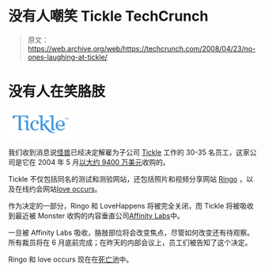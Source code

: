 # 没有人嘲笑 Tickle TechCrunch

> 原文：<https://web.archive.org/web/https://techcrunch.com/2008/04/23/no-ones-laughing-at-tickle/>

# 没有人在笑胳肢

[![](img/14fd365201d5c65e39ff2a9c1605f14b.png)](https://web.archive.org/web/20230206195408/http://www.tickle.com/)

我们收到消息说[怪兽](https://web.archive.org/web/20230206195408/http://www.monster.com/)已经决定解雇为子公司 [Tickle](https://web.archive.org/web/20230206195408/http://www.tickle.com/) 工作的 30-35 名员工，这家公司是它在 2004 年 5 月[以大约 9400 万美元](https://web.archive.org/web/20230206195408/http://web.tickle.com/press/newshighlight005-2004-05-24.jsp)收购的。

Tickle 不仅包括同名的测试和测验网站，还包括照片和视频分享网站 [Ringo](https://web.archive.org/web/20230206195408/http://www.ringo.com/) ，以及在线约会网站[love occurs](https://web.archive.org/web/20230206195408/http://www.lovehappens.com/)。

作为决定的一部分，Ringo 和 LoveHappens 将被完全关闭，而 Tickle 将被吸收到最近被 Monster 收购的内容垂直公司[Affinity Labs](https://web.archive.org/web/20230206195408/https://techcrunch.com/2008/01/04/monster-delivers-sweeter-second-pay-day-for-affinity-labs-founder/)中。

一旦被 Affinity Labs 吸收，胳肢部位将会改变焦点，尽管如何改变还有待观察。所有裁员将在 6 月底前完成；在昨天的内部会议上，员工们被告知了这个决定。

Ringo 和 love occurs 现在在[死亡池](https://web.archive.org/web/20230206195408/https://techcrunch.com/tag/deadpool/)中。